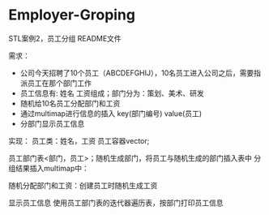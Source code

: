 # Employer-Groping
STL案例2，员工分组
README文件

需求：
* 公司今天招聘了10个员工（ABCDEFGHIJ），10名员工进入公司之后，需要指派员工在那个部门工作
* 员工信息有: 姓名  工资组成；部门分为：策划、美术、研发
* 随机给10名员工分配部门和工资
* 通过multimap进行信息的插入  key(部门编号) value(员工)
* 分部门显示员工信息

实现：
员工类：姓名，工资
员工容器vector<employer>;

员工部门表<部门，员工>；随机生成部门，将员工与随机生成的部门插入表中
分组结果插入multimap中：

随机分配部门和工资：创建员工时随机生成工资

显示员工信息
使用员工部门表的迭代器遍历表，按部门打印员工信息